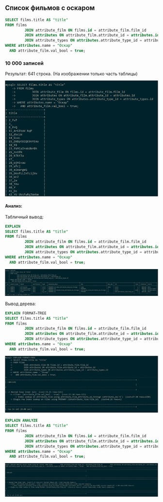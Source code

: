 ## Список фильмов с оскаром

```sql
SELECT films.title AS "title"
FROM films
         JOIN attribute_film ON films.id = attribute_film.film_id
         JOIN attributes ON attribute_film.attribute_id = attributes.id
         JOIN attribute_types ON attributes.attribute_type_id = attribute_types.id
WHERE attributes.name = "Оскар"
  AND attribute_film.val_bool = true;
```

### 10 000 записей

Результат: 641 строка. (На изображении только часть таблицы)

![10 000](./images/oscar_films_list/result_10000.png)

#### Анализ:

Табличный вывод:

```sql
EXPLAIN
SELECT films.title AS "title"
FROM films
         JOIN attribute_film ON films.id = attribute_film.film_id
         JOIN attributes ON attribute_film.attribute_id = attributes.id
         JOIN attribute_types ON attributes.attribute_type_id = attribute_types.id
WHERE attributes.name = "Оскар"
  AND attribute_film.val_bool = true;
```

![explain](./images/oscar_films_list/explain_10000.png)

Вывод дерева:

```sql
EXPLAIN FORMAT=TREE
SELECT films.title AS "title"
FROM films
         JOIN attribute_film ON films.id = attribute_film.film_id
         JOIN attributes ON attribute_film.attribute_id = attributes.id
         JOIN attribute_types ON attributes.attribute_type_id = attribute_types.id
WHERE attributes.name = "Оскар"
  AND attribute_film.val_bool = true;
```

![explain tree](./images/oscar_films_list/explain_tree_10000.png)

```sql
EXPLAIN ANALYZE
SELECT films.title AS "title"
FROM films
         JOIN attribute_film ON films.id = attribute_film.film_id
         JOIN attributes ON attribute_film.attribute_id = attributes.id
         JOIN attribute_types ON attributes.attribute_type_id = attribute_types.id
WHERE attributes.name = "Оскар"
  AND attribute_film.val_bool = true;
```

![explain analyze](./images/oscar_films_list/analyze_10000.png)